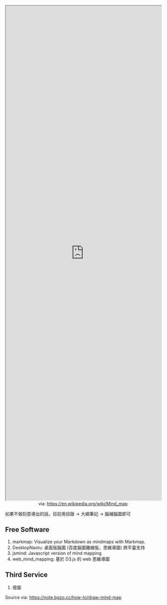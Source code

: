 <iframe src='https://en.wikipedia.org/wiki/Mind_map' style='height:40vh;width:100%' class='iframe-radius' allow='fullscreen'></iframe>
<center>via: <a href='https://en.wikipedia.org/wiki/Mind_map' target='_blank' class='external-link'>https://en.wikipedia.org/wiki/Mind_map</a></center>

如果不做刻意導出的話，目前用目錄 -> 大綱筆記 -> 腦補腦圖即可

## Free Software

1. markmap: Visualize your Markdown as mindmaps with Markmap.
2. DesktopNaotu: 桌面版腦圖 (百度腦圖離線版，思維導圖) 跨平臺支持
3. jsmind: Javascript version of mind mapping
4. web_mind_mapping: 基於 D3.js 的 web 思維導圖

## Third Service
1. 億圖

Source via: https://note.bgzo.cc/how-to/draw-mind-map